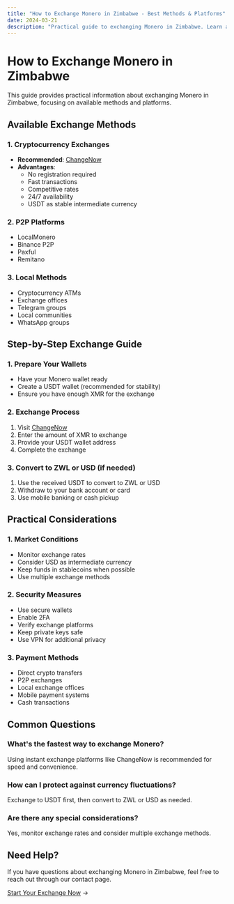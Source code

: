 ```yaml
---
title: "How to Exchange Monero in Zimbabwe - Best Methods & Platforms"
date: 2024-03-21
description: "Practical guide to exchanging Monero in Zimbabwe. Learn about available platforms and step-by-step instructions."
---
```


# How to Exchange Monero in Zimbabwe

This guide provides practical information about exchanging Monero in Zimbabwe, focusing on available methods and platforms.

## Available Exchange Methods

### 1. Cryptocurrency Exchanges

-   **Recommended**: [ChangeNow](https://changenow.io/?from=xmr&to=usdt)
-   **Advantages**:
    -   No registration required
    -   Fast transactions
    -   Competitive rates
    -   24/7 availability
    -   USDT as stable intermediate currency

### 2. P2P Platforms

-   LocalMonero
-   Binance P2P
-   Paxful
-   Remitano

### 3. Local Methods

-   Cryptocurrency ATMs
-   Exchange offices
-   Telegram groups
-   Local communities
-   WhatsApp groups

## Step-by-Step Exchange Guide

### 1. Prepare Your Wallets

-   Have your Monero wallet ready
-   Create a USDT wallet (recommended for stability)
-   Ensure you have enough XMR for the exchange

### 2. Exchange Process

1. Visit [ChangeNow](https://changenow.io/?from=xmr&to=usdt)
2. Enter the amount of XMR to exchange
3. Provide your USDT wallet address
4. Complete the exchange

### 3. Convert to ZWL or USD (if needed)

1. Use the received USDT to convert to ZWL or USD
2. Withdraw to your bank account or card
3. Use mobile banking or cash pickup

## Practical Considerations

### 1. Market Conditions

-   Monitor exchange rates
-   Consider USD as intermediate currency
-   Keep funds in stablecoins when possible
-   Use multiple exchange methods

### 2. Security Measures

-   Use secure wallets
-   Enable 2FA
-   Verify exchange platforms
-   Keep private keys safe
-   Use VPN for additional privacy

### 3. Payment Methods

-   Direct crypto transfers
-   P2P exchanges
-   Local exchange offices
-   Mobile payment systems
-   Cash transactions

## Common Questions

### What's the fastest way to exchange Monero?

Using instant exchange platforms like ChangeNow is recommended for speed and convenience.

### How can I protect against currency fluctuations?

Exchange to USDT first, then convert to ZWL or USD as needed.

### Are there any special considerations?

Yes, monitor exchange rates and consider multiple exchange methods.

## Need Help?

If you have questions about exchanging Monero in Zimbabwe, feel free to reach out through our contact page.

[Start Your Exchange Now](https://changenow.io/?from=xmr&to=usdt) →
